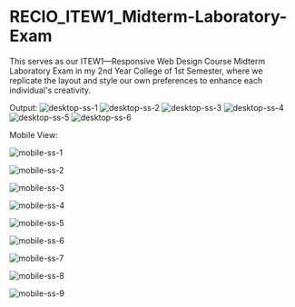 # RECIO_ITEW1_Midterm-Laboratory-Exam
This serves as our ITEW1—Responsive Web Design Course Midterm Laboratory Exam in my 2nd Year College of 1st Semester, where we replicate the layout and style our own preferences to enhance each individual's creativity.

Output:
![desktop-ss-1](https://github.com/user-attachments/assets/4ddbb48b-d389-47b5-be8f-b9d5c6d6ca04)
![desktop-ss-2](https://github.com/user-attachments/assets/1a059e0a-6565-40bb-b197-a0d20303c5f3)
![desktop-ss-3](https://github.com/user-attachments/assets/84042a07-2391-420d-8089-3164e8751c89)
![desktop-ss-4](https://github.com/user-attachments/assets/1179884e-b072-4f18-913c-be097e062ed2)
![desktop-ss-5](https://github.com/user-attachments/assets/7e3de141-65b1-4f4a-a0d8-4ff65ac9c71e)
![desktop-ss-6](https://github.com/user-attachments/assets/9e5b385e-9586-4d10-86a8-2c4b07cefd3a)

Mobile View:

![mobile-ss-1](https://github.com/user-attachments/assets/1243c6bd-4a5c-4f75-9b8c-92340f1d688d)

![mobile-ss-2](https://github.com/user-attachments/assets/6154d19a-b70c-4bb8-a128-c1989b9d3f15)

![mobile-ss-3](https://github.com/user-attachments/assets/6db6ed0f-1a34-4ff0-a10d-5a5eaffb6f29)

![mobile-ss-4](https://github.com/user-attachments/assets/2f389377-578e-41ab-8d2c-e01b5b042de0)

![mobile-ss-5](https://github.com/user-attachments/assets/4ecb2206-d89f-43b5-b426-25a53e03f5a9)

![mobile-ss-6](https://github.com/user-attachments/assets/f043eaa6-491b-4abe-8bec-8d1453b62282)

![mobile-ss-7](https://github.com/user-attachments/assets/ea48164c-6e84-4f4a-b9ae-d45170400c23)

![mobile-ss-8](https://github.com/user-attachments/assets/1dacdb47-525c-410f-95cc-184a917c8fc7)

![mobile-ss-9](https://github.com/user-attachments/assets/02b79e0c-2cc1-427e-af93-7aa452aae884)
